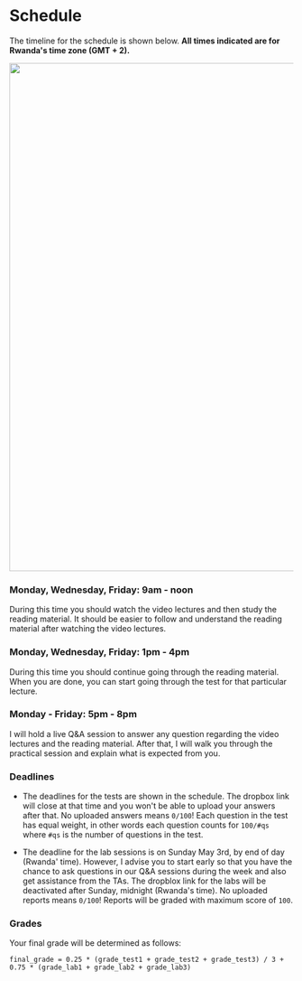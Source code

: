# Schedule
 
The timeline for the schedule is shown below. **All times indicated are for Rwanda's time zone (GMT + 2).**

<img src="https://raw.githubusercontent.com/gkioxari/aims2020_visualrecognition/master/.github/ammi_schedule.png" width="900"/>

### Monday, Wednesday, Friday: 9am - noon
During this time you should watch the video lectures and then study the reading material. It should be easier to follow and understand the reading material after watching the video lectures. 

### Monday, Wednesday, Friday: 1pm - 4pm
During this time you should continue going through the reading material. When you are done, you can start going through the test for that particular lecture. 

### Monday - Friday: 5pm - 8pm
I will hold a live Q&A session to answer any question regarding the video lectures and the reading material. After that, I will walk you through the practical session and explain what is expected from you. 

### Deadlines
* The deadlines for the tests are shown in the schedule. The dropbox link will close at that time and you won't be able to upload your answers after that. No uploaded answers means `0/100`! Each question in the test has equal weight, in other words each question counts for `100/#qs` where `#qs` is the number of questions in the test. 

* The deadline for the lab sessions is on Sunday May 3rd, by end of day (Rwanda' time). However, I advise you to start early so that you have the chance to ask questions in our Q&A sessions during the week and also get assistance from the TAs. The dropblox link for the labs will be deactivated after Sunday, midnight (Rwanda's time). No uploaded reports means `0/100`! Reports will be graded with maximum score of `100`.

### Grades
Your final grade will be determined as follows: 
```
final_grade = 0.25 * (grade_test1 + grade_test2 + grade_test3) / 3 + 0.75 * (grade_lab1 + grade_lab2 + grade_lab3)
```
